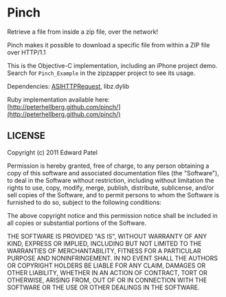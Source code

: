 # Pinch

Retrieve a file from inside a zip file, over the network!

Pinch makes it possible to download a specific file from within a ZIP file
over HTTP/1.1

This is the Objective-C implementation, including an iPhone project demo. Search for `Pinch_Example` 
in the zipzapper project to see its usage.

Dependencies: [ASIHTTPRequest](http://allseeing-i.com/ASIHTTPRequest/), libz.dylib

Ruby implementation available here: [http://peterhellberg.github.com/pinch/](http://peterhellberg.github.com/pinch/)

## LICENSE

Copyright (c) 2011 Edward Patel

Permission is hereby granted, free of charge, to any person obtaining a copy
of this software and associated documentation files (the "Software"), to deal
in the Software without restriction, including without limitation the rights
to use, copy, modify, merge, publish, distribute, sublicense, and/or sell
copies of the Software, and to permit persons to whom the Software is
furnished to do so, subject to the following conditions:

The above copyright notice and this permission notice shall be included in
all copies or substantial portions of the Software.

THE SOFTWARE IS PROVIDED "AS IS", WITHOUT WARRANTY OF ANY KIND, EXPRESS OR
IMPLIED, INCLUDING BUT NOT LIMITED TO THE WARRANTIES OF MERCHANTABILITY,
FITNESS FOR A PARTICULAR PURPOSE AND NONINFRINGEMENT. IN NO EVENT SHALL THE
AUTHORS OR COPYRIGHT HOLDERS BE LIABLE FOR ANY CLAIM, DAMAGES OR OTHER
LIABILITY, WHETHER IN AN ACTION OF CONTRACT, TORT OR OTHERWISE, ARISING FROM,
OUT OF OR IN CONNECTION WITH THE SOFTWARE OR THE USE OR OTHER DEALINGS IN
THE SOFTWARE.
